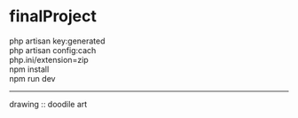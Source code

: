 # finalProject
php artisan key:generated<br>
php artisan config:cach<br>
php.ini/extension=zip<br>
npm install <br>
npm run dev <br>
<hr>
drawing :: doodile art